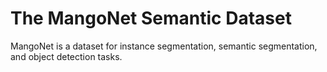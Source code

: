 # The MangoNet Semantic Dataset

MangoNet is a dataset for instance segmentation, semantic segmentation, and object detection tasks.